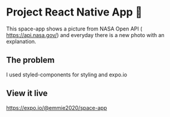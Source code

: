 # Project React Native App 📱

This space-app shows a picture from NASA Open API ( https://api.nasa.gov/) and everyday there is a new photo with an explanation. 

## The problem

I used styled-components for styling and expo.io

## View it live

https://expo.io/@emmie2020/space-app

